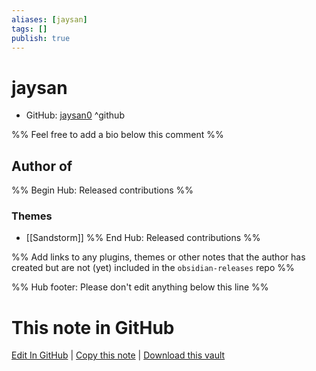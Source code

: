 ```yaml
---
aliases: [jaysan]
tags: []
publish: true
---
```


# jaysan

- GitHub: [jaysan0](https://github.com/jaysan0/) ^github
  <!-- - Discord: `@` ^discord-->
  <!-- - Website: <https://> ^website-->
  <!-- - [[Publish sites|Publish site]]: <https://> ^publish-->

%% Feel free to add a bio below this comment %%

## Author of

%% Begin Hub: Released contributions %%

### Themes

- [[Sandstorm]]
  %% End Hub: Released contributions %%

%% Add links to any plugins, themes or other notes that the author has created but are not (yet) included in the `obsidian-releases` repo %%

<!--
### Unlisted plugins
-->

<!--
### Others
-->

<!--
## Sponsor this author
-->

<!-- - [[GitHub sponsors]]: [Sponsor @jaysan0 on GitHub Sponsors](https://github.com/sponsors/jaysan0) ^github-sponsor-->
<!-- - [[Buy me a coffee]]: <https://> ^buy-me-a-coffee-->
<!-- - [[PayPal]]: <https://> ^paypal-->
<!-- - [[Patreon]]: <https://> ^patreon-->

<!--
## Follow this author
-->

<!-- - [[YouTube Channels|On YouTube]]: <https://> ^youtube-->
<!-- - Twitter: <https://> ^twitter-->
<!-- - ... -->

%% Hub footer: Please don't edit anything below this line %%

# This note in GitHub

<span class="git-footer">[Edit In GitHub](https://github.dev/obsidian-community/obsidian-hub/blob/main/01%20-%20Community/People/jaysan0.md "git-hub-edit-note") | [Copy this note](https://raw.githubusercontent.com/obsidian-community/obsidian-hub/main/01%20-%20Community/People/jaysan0.md "git-hub-copy-note") | [Download this vault](https://github.com/obsidian-community/obsidian-hub/archive/refs/heads/main.zip "git-hub-download-vault") </span>
